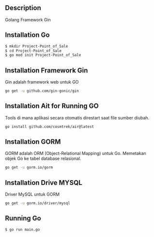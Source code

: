 ## Description

Golang Framework Gin

## Installation Go

```bash
$ mkdir Project-Point_of_Sale
$ cd Project-Point_of_Sale
$ go mod init Project-Point_of_Sale
```

## Installation Framework Gin

Gin adalah framework web untuk GO
```bash
go get -u github.com/gin-gonic/gin
```

## Installation Ait for Running GO
Tools di mana aplikasi secara otomatis direstart saat file sumber diubah.
```bash
go install github.com/cosmtrek/air@latest
```

## Installation GORM
GORM adalah ORM (Object-Relational Mapping) untuk Go. Memetakan objek Go ke tabel database relasional.
```bash
go get -u gorm.io/gorm
```

## Installation Drive MYSQL
Driver MySQL untuk GORM
```bash
go get -u gorm.io/driver/mysql
```

## Running Go

```bash
$ go run main.go
```


